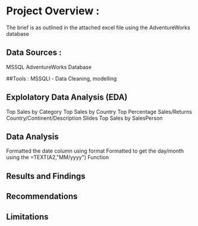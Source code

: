 # Project Overview :
The brief is as outlined in the attached excel file using the AdventureWorks database

## Data Sources :
MSSQL AdventureWorks Database

##Tools :
MSSQLl - Data Cleaning, modelling

## Explolatory Data Analysis (EDA)
Top Sales by Category
Top Sales by Country
Top Percentage Sales/Returns
Country/Continent/Description Slides
Top Sales by SalesPerson

## Data Analysis
Formatted the date column using format
Formatted to get the day/month using the =TEXT(A2,"MM/yyyy") Function

## Results and Findings

## Recommendations

## Limitations

